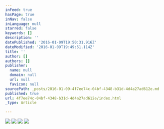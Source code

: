 ```yaml
---
inFeed: true
hasPage: true
inNav: false
inLanguage: null
starred: false
keywords: []
description: ''
datePublished: '2016-01-09T19:50:31.916Z'
dateModified: '2016-01-09T19:49:51.114Z'
title: ''
author: []
authors: []
publisher:
  name: null
  domain: null
  url: null
  favicon: null
sourcePath: _posts/2016-01-09-4f7ee74c-04bf-4348-b31d-4d4a27ad612e.md
published: true
url: 4f7ee74c-04bf-4348-b31d-4d4a27ad612e/index.html
_type: Article

---
```

![](https://the-grid-user-content.s3-us-west-2.amazonaws.com/40a63bff-ea2a-4b09-82ba-32b4524d3670.jpg)
![](https://the-grid-user-content.s3-us-west-2.amazonaws.com/1a32c894-9d4e-4944-b581-941df0cbed57.jpg)
![](https://the-grid-user-content.s3-us-west-2.amazonaws.com/1cde3048-e219-4045-a28c-fcbdf97334f8.jpg)
![](https://the-grid-user-content.s3-us-west-2.amazonaws.com/31fc99f4-b01f-43a4-9113-3fcbbdfcd97f.jpg)